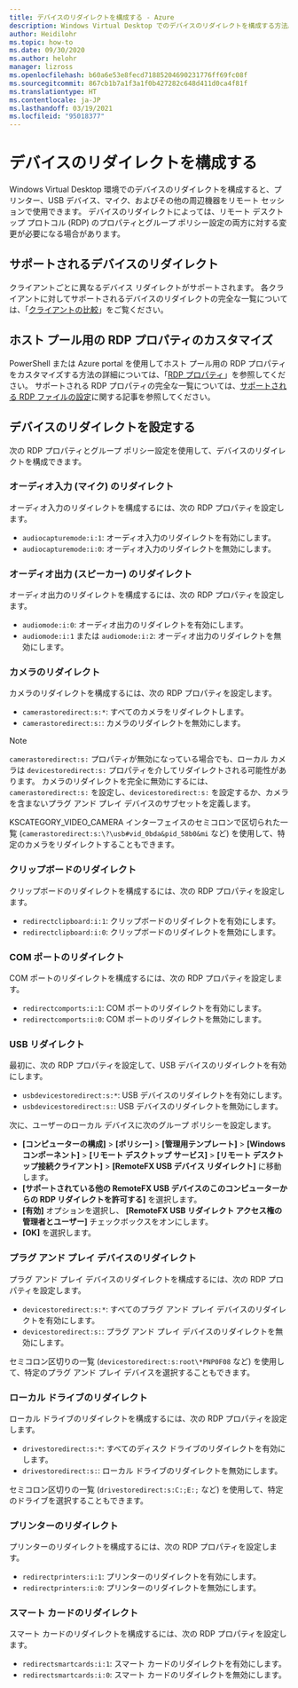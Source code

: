 ```yaml
---
title: デバイスのリダイレクトを構成する - Azure
description: Windows Virtual Desktop でのデバイスのリダイレクトを構成する方法。
author: Heidilohr
ms.topic: how-to
ms.date: 09/30/2020
ms.author: helohr
manager: lizross
ms.openlocfilehash: b60a6e53e8fecd71885204690231776ff69fc08f
ms.sourcegitcommit: 867cb1b7a1f3a1f0b427282c648d411d0ca4f81f
ms.translationtype: HT
ms.contentlocale: ja-JP
ms.lasthandoff: 03/19/2021
ms.locfileid: "95018377"
---
```

# <a name="configure-device-redirections"></a>デバイスのリダイレクトを構成する

Windows Virtual Desktop 環境でのデバイスのリダイレクトを構成すると、プリンター、USB デバイス、マイク、およびその他の周辺機器をリモート セッションで使用できます。 デバイスのリダイレクトによっては、リモート デスクトップ プロトコル (RDP) のプロパティとグループ ポリシー設定の両方に対する変更が必要になる場合があります。

## <a name="supported-device-redirections"></a>サポートされるデバイスのリダイレクト

クライアントごとに異なるデバイス リダイレクトがサポートされます。 各クライアントに対してサポートされるデバイスのリダイレクトの完全な一覧については、「[クライアントの比較](/windows-server/remote/remote-desktop-services/clients/remote-desktop-app-compare)」をご覧ください。

## <a name="customizing-rdp-properties-for-a-host-pool"></a>ホスト プール用の RDP プロパティのカスタマイズ

PowerShell または Azure portal を使用してホスト プール用の RDP プロパティをカスタマイズする方法の詳細については、「[RDP プロパティ](customize-rdp-properties.md)」を参照してください。 サポートされる RDP プロパティの完全な一覧については、[サポートされる RDP ファイルの設定](/windows-server/remote/remote-desktop-services/clients/rdp-files?context=%2fazure%2fvirtual-desktop%2fcontext%2fcontext)に関する記事を参照してください。

## <a name="setup-device-redirections"></a>デバイスのリダイレクトを設定する

次の RDP プロパティとグループ ポリシー設定を使用して、デバイスのリダイレクトを構成できます。

### <a name="audio-input-microphone-redirection"></a>オーディオ入力 (マイク) のリダイレクト

オーディオ入力のリダイレクトを構成するには、次の RDP プロパティを設定します。

- `audiocapturemode:i:1`: オーディオ入力のリダイレクトを有効にします。
- `audiocapturemode:i:0`: オーディオ入力のリダイレクトを無効にします。

### <a name="audio-output-speaker-redirection"></a>オーディオ出力 (スピーカー) のリダイレクト

オーディオ出力のリダイレクトを構成するには、次の RDP プロパティを設定します。

- `audiomode:i:0`: オーディオ出力のリダイレクトを有効にします。
- `audiomode:i:1` または `audiomode:i:2`: オーディオ出力のリダイレクトを無効にします。

### <a name="camera-redirection"></a>カメラのリダイレクト

カメラのリダイレクトを構成するには、次の RDP プロパティを設定します。

- `camerastoredirect:s:*`: すべてのカメラをリダイレクトします。
- `camerastoredirect:s:`: カメラのリダイレクトを無効にします。

>[!NOTE]
>`camerastoredirect:s:` プロパティが無効になっている場合でも、ローカル カメラは `devicestoredirect:s:` プロパティを介してリダイレクトされる可能性があります。 カメラのリダイレクトを完全に無効にするには、`camerastoredirect:s:` を設定し、`devicestoredirect:s:` を設定するか、カメラを含まないプラグ アンド プレイ デバイスのサブセットを定義します。

KSCATEGORY_VIDEO_CAMERA インターフェイスのセミコロンで区切られた一覧 (`camerastoredirect:s:\?\usb#vid_0bda&pid_58b0&mi` など) を使用して、特定のカメラをリダイレクトすることもできます。 

### <a name="clipboard-redirection"></a>クリップボードのリダイレクト

クリップボードのリダイレクトを構成するには、次の RDP プロパティを設定します。

- `redirectclipboard:i:1`: クリップボードのリダイレクトを有効にします。
- `redirectclipboard:i:0`: クリップボードのリダイレクトを無効にします。

### <a name="com-port-redirections"></a>COM ポートのリダイレクト

COM ポートのリダイレクトを構成するには、次の RDP プロパティを設定します。

- `redirectcomports:i:1`: COM ポートのリダイレクトを有効にします。
- `redirectcomports:i:0`: COM ポートのリダイレクトを無効にします。

### <a name="usb-redirection"></a>USB リダイレクト

最初に、次の RDP プロパティを設定して、USB デバイスのリダイレクトを有効にします。

- `usbdevicestoredirect:s:*`: USB デバイスのリダイレクトを有効にします。
- `usbdevicestoredirect:s:`: USB デバイスのリダイレクトを無効にします。

次に、ユーザーのローカル デバイスに次のグループ ポリシーを設定します。

- **[コンピューターの構成]**  >  **[ポリシー]** >  **[管理用テンプレート]**  >  **[Windows コンポーネント]**  >  **[リモート デスクトップ サービス]**  >  **[リモート デスクトップ接続クライアント]**  >  **[RemoteFX USB デバイス リダイレクト]** に移動します。
- **[サポートされている他の RemoteFX USB デバイスのこのコンピューターからの RDP リダイレクトを許可する]** を選択します。
- **[有効]** オプションを選択し、 **[RemoteFX USB リダイレクト アクセス権の管理者とユーザー]** チェックボックスをオンにします。
- **[OK]** を選択します。

### <a name="plug-and-play-device-redirection"></a>プラグ アンド プレイ デバイスのリダイレクト

プラグ アンド プレイ デバイスのリダイレクトを構成するには、次の RDP プロパティを設定します。

- `devicestoredirect:s:*`: すべてのプラグ アンド プレイ デバイスのリダイレクトを有効にします。
- `devicestoredirect:s:`: プラグ アンド プレイ デバイスのリダイレクトを無効にします。

セミコロン区切りの一覧 (`devicestoredirect:s:root\*PNP0F08` など) を使用して、特定のプラグ アンド プレイ デバイスを選択することもできます。

### <a name="local-drive-redirection"></a>ローカル ドライブのリダイレクト

ローカル ドライブのリダイレクトを構成するには、次の RDP プロパティを設定します。

- `drivestoredirect:s:*`: すべてのディスク ドライブのリダイレクトを有効にします。
- `drivestoredirect:s:`: ローカル ドライブのリダイレクトを無効にします。

セミコロン区切りの一覧 (`drivestoredirect:s:C:;E:;` など) を使用して、特定のドライブを選択することもできます。

### <a name="printer-redirection"></a>プリンターのリダイレクト

プリンターのリダイレクトを構成するには、次の RDP プロパティを設定します。

- `redirectprinters:i:1`: プリンターのリダイレクトを有効にします。
- `redirectprinters:i:0`: プリンターのリダイレクトを無効にします。

### <a name="smart-card-redirection"></a>スマート カードのリダイレクト

スマート カードのリダイレクトを構成するには、次の RDP プロパティを設定します。

- `redirectsmartcards:i:1`: スマート カードのリダイレクトを有効にします。
- `redirectsmartcards:i:0`: スマート カードのリダイレクトを無効にします。